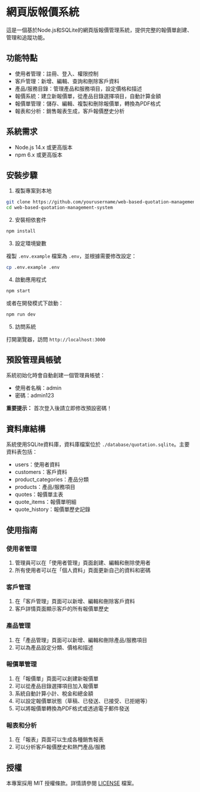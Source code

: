 # 網頁版報價系統

這是一個基於Node.js和SQLite的網頁版報價管理系統，提供完整的報價單創建、管理和追蹤功能。

## 功能特點

- 使用者管理：註冊、登入、權限控制
- 客戶管理：新增、編輯、查詢和刪除客戶資料
- 產品/服務目錄：管理產品和服務項目，設定價格和描述
- 報價系統：建立新報價單，從產品目錄選擇項目，自動計算金額
- 報價單管理：儲存、編輯、複製和刪除報價單，轉換為PDF格式
- 報表和分析：銷售報表生成，客戶報價歷史分析

## 系統需求

- Node.js 14.x 或更高版本
- npm 6.x 或更高版本

## 安裝步驟

1. 複製專案到本地

```bash
git clone https://github.com/yourusername/web-based-quotation-management-system.git
cd web-based-quotation-management-system
```

2. 安裝相依套件

```bash
npm install
```

3. 設定環境變數

複製 `.env.example` 檔案為 `.env`，並根據需要修改設定：

```bash
cp .env.example .env
```

4. 啟動應用程式

```bash
npm start
```

或者在開發模式下啟動：

```bash
npm run dev
```

5. 訪問系統

打開瀏覽器，訪問 `http://localhost:3000`

## 預設管理員帳號

系統初始化時會自動創建一個管理員帳號：

- 使用者名稱：admin
- 密碼：admin123

**重要提示：** 首次登入後請立即修改預設密碼！

## 資料庫結構

系統使用SQLite資料庫，資料庫檔案位於 `./database/quotation.sqlite`。主要資料表包括：

- users：使用者資料
- customers：客戶資料
- product_categories：產品分類
- products：產品/服務項目
- quotes：報價單主表
- quote_items：報價單明細
- quote_history：報價單歷史記錄

## 使用指南

### 使用者管理

1. 管理員可以在「使用者管理」頁面創建、編輯和刪除使用者
2. 所有使用者可以在「個人資料」頁面更新自己的資料和密碼

### 客戶管理

1. 在「客戶管理」頁面可以新增、編輯和刪除客戶資料
2. 客戶詳情頁面顯示客戶的所有報價單歷史

### 產品管理

1. 在「產品管理」頁面可以新增、編輯和刪除產品/服務項目
2. 可以為產品設定分類、價格和描述

### 報價單管理

1. 在「報價單」頁面可以創建新報價單
2. 可以從產品目錄選擇項目加入報價單
3. 系統自動計算小計、稅金和總金額
4. 可以設定報價單狀態（草稿、已發送、已接受、已拒絕等）
5. 可以將報價單轉換為PDF格式或透過電子郵件發送

### 報表和分析

1. 在「報表」頁面可以生成各種銷售報表
2. 可以分析客戶報價歷史和熱門產品/服務

## 授權

本專案採用 MIT 授權條款。詳情請參閱 [LICENSE](LICENSE) 檔案。 